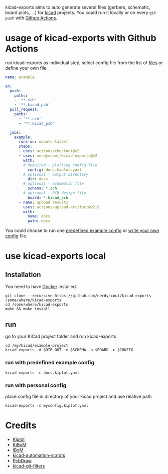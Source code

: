 kicad-exports aims to auto generate several files (gerbers, schematic, board plots, ...) for [kicad](https://kicad-pcb.org/) projects. You could run it locally or on every `git push` with [Github Actions](https://github.com/actions/).

# usage of kicad-exports with Github Actions
run kicad-exports as individual step, select config file from the list of [files](/config) or define your own file.
```yaml
name: example

on:
  push:
    paths:
    - '**.sch'
    - '**.kicad_pcb'
  pull_request:
    paths:
      - '**.sch'
      - '**.kicad_pcb'

  jobs:
    example:
      runs-on: ubuntu-latest
      steps:
      - uses: actions/checkout@v2
      - uses: nerdyscout/kicad-exports@v2
        with:
        # Required - plotting config file
          config: docs.kiplot.yaml
        # optional - output directory
          dir: docs
        # optional - schematic file
          schema: *.sch
        # optional - PCB design file
          board: *.kicad_pcb
      - name: upload results
        uses: actions/upload-artifact@v2.0
        with:
          name: docs
          path: docs
```
You could choose to run one [predefined example config](/config) or [write your own config](https://github.com/nerdyscout/kiplot#the-configuration-file) file. 


# use kicad-exports local 
## Installation
You need to have [Docker](https://www.docker.com/) installed.

```
git clone --recursive https://github.com/nerdyscout/kicad-exports /some/where/kicad-exports
cd /some/where/kicad-exports
make && make install
```

## run
go to your KiCad project folder and run kicad-exports
```
cd /my/kicad/example-project
kicad-exports -d $DIR_OUT -e $SCHEMA -b $BOARD -c $CONFIG 
```

### run with predefined example config
```
kicad-exports -c docs.kiplot.yaml 
```
### run with personal config
place config file in directory of your kicad project and use relative path
```
kicad-exports -c myconfig.kiplot.yaml 
```

# Credits
- [Kiplot](https://github.com/INTI-CMNB/kiplot)
- [KiBoM](https://github.com/SchrodingersGat/KiBoM)
- [IBoM](https://github.com/openscopeproject/InteractiveHtmlBom/wiki/Usage)
- [kicad-automation-scripts](https://github.com/INTI-CMNB/kicad-automation-scripts)
- [PcbDraw](https://github.com/yaqwsx/PcbDraw)
- [kicad-git-filters](https://github.com/INTI-CMNB/kicad-git-filters)
